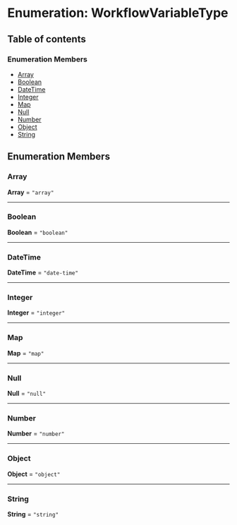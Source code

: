 # Enumeration: WorkflowVariableType

## Table of contents

### Enumeration Members

* [Array](/auto-docs/interface/enums/WorkflowVariableType.md#array)
* [Boolean](/auto-docs/interface/enums/WorkflowVariableType.md#boolean)
* [DateTime](/auto-docs/interface/enums/WorkflowVariableType.md#datetime)
* [Integer](/auto-docs/interface/enums/WorkflowVariableType.md#integer)
* [Map](/auto-docs/interface/enums/WorkflowVariableType.md#map)
* [Null](/auto-docs/interface/enums/WorkflowVariableType.md#null)
* [Number](/auto-docs/interface/enums/WorkflowVariableType.md#number)
* [Object](/auto-docs/interface/enums/WorkflowVariableType.md#object)
* [String](/auto-docs/interface/enums/WorkflowVariableType.md#string)

## Enumeration Members

### Array

**Array** = `"array"`

***

### Boolean

**Boolean** = `"boolean"`

***

### DateTime

**DateTime** = `"date-time"`

***

### Integer

**Integer** = `"integer"`

***

### Map

**Map** = `"map"`

***

### Null

**Null** = `"null"`

***

### Number

**Number** = `"number"`

***

### Object

**Object** = `"object"`

***

### String

**String** = `"string"`
